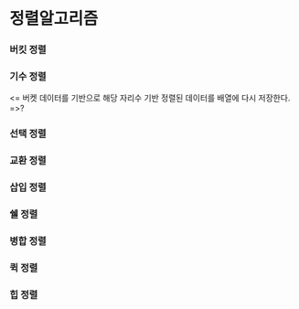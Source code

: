 # 정렬알고리즘

### 버킷 정렬
### 기수 정렬
<= 버켓 데이터를 기반으로 해당 자리수 기반 정렬된 데이터를 배열에 다시 저장한다. =>?

### 선택 정렬
### 교환 정렬
### 삽입 정렬
### 쉘 정렬
### 병합 정렬
### 퀵 정렬
### 힙 정렬 
